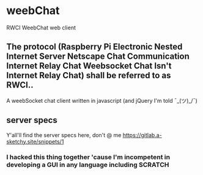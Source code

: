 # weebChat
RWCI WeebChat web client

## The protocol (Raspberry Pi Electronic Nested Internet Server Netscape Chat Communication Internet Relay Chat Weebsocket Chat Isn't Internet Relay Chat) shall be referred to as RWCI..
A weebSocket chat client written in javascript (and jQuery I'm told ¯\_(ツ)_/¯)

## server specs
Y'all'll find the server specs here, don't @ me
https://gitlab.a-sketchy.site/snippets/1

### I hacked this thing together 'cause I'm incompetent in developing a GUI in any language including SCRATCH
